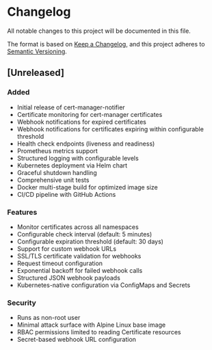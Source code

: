 # Changelog

All notable changes to this project will be documented in this file.

The format is based on [Keep a Changelog](https://keepachangelog.com/en/1.0.0/),
and this project adheres to [Semantic Versioning](https://semver.org/spec/v2.0.0.html).

## [Unreleased]

### Added
- Initial release of cert-manager-notifier
- Certificate monitoring for cert-manager certificates
- Webhook notifications for expired certificates
- Webhook notifications for certificates expiring within configurable threshold
- Health check endpoints (liveness and readiness)
- Prometheus metrics support
- Structured logging with configurable levels
- Kubernetes deployment via Helm chart
- Graceful shutdown handling
- Comprehensive unit tests
- Docker multi-stage build for optimized image size
- CI/CD pipeline with GitHub Actions

### Features
- Monitor certificates across all namespaces
- Configurable check interval (default: 5 minutes)
- Configurable expiration threshold (default: 30 days)
- Support for custom webhook URLs
- SSL/TLS certificate validation for webhooks
- Request timeout configuration
- Exponential backoff for failed webhook calls
- Structured JSON webhook payloads
- Kubernetes-native configuration via ConfigMaps and Secrets

### Security
- Runs as non-root user
- Minimal attack surface with Alpine Linux base image
- RBAC permissions limited to reading Certificate resources
- Secret-based webhook URL configuration

